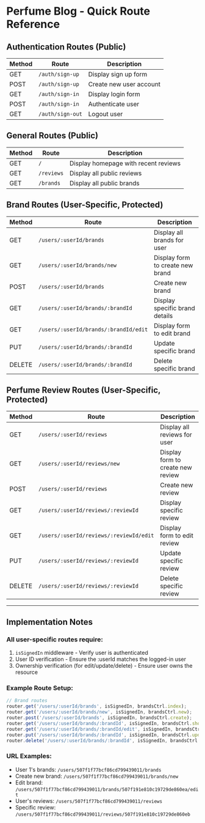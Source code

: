 # Perfume Blog - Quick Route Reference

## Authentication Routes (Public)
| Method | Route | Description |
|--------|-------|-------------|
| GET | `/auth/sign-up` | Display sign up form |
| POST | `/auth/sign-up` | Create new user account |
| GET | `/auth/sign-in` | Display login form |
| POST | `/auth/sign-in` | Authenticate user |
| GET | `/auth/sign-out` | Logout user |

## General Routes (Public)
| Method | Route | Description |
|--------|-------|-------------|
| GET | `/` | Display homepage with recent reviews |
| GET | `/reviews` | Display all public reviews |
| GET | `/brands` | Display all public brands |

## Brand Routes (User-Specific, Protected)
| Method | Route | Description |
|--------|-------|-------------|
| GET | `/users/:userId/brands` | Display all brands for user |
| GET | `/users/:userId/brands/new` | Display form to create new brand |
| POST | `/users/:userId/brands` | Create new brand |
| GET | `/users/:userId/brands/:brandId` | Display specific brand details |
| GET | `/users/:userId/brands/:brandId/edit` | Display form to edit brand |
| PUT | `/users/:userId/brands/:brandId` | Update specific brand |
| DELETE | `/users/:userId/brands/:brandId` | Delete specific brand |

## Perfume Review Routes (User-Specific, Protected)
| Method | Route | Description |
|--------|-------|-------------|
| GET | `/users/:userId/reviews` | Display all reviews for user |
| GET | `/users/:userId/reviews/new` | Display form to create new review |
| POST | `/users/:userId/reviews` | Create new review |
| GET | `/users/:userId/reviews/:reviewId` | Display specific review |
| GET | `/users/:userId/reviews/:reviewId/edit` | Display form to edit review |
| PUT | `/users/:userId/reviews/:reviewId` | Update specific review |
| DELETE | `/users/:userId/reviews/:reviewId` | Delete specific review |

---

## Implementation Notes

### All user-specific routes require:
1. `isSignedIn` middleware - Verify user is authenticated
2. User ID verification - Ensure the :userId matches the logged-in user
3. Ownership verification (for edit/update/delete) - Ensure user owns the resource

### Example Route Setup:
```javascript
// Brand routes
router.get('/users/:userId/brands', isSignedIn, brandsCtrl.index);
router.get('/users/:userId/brands/new', isSignedIn, brandsCtrl.new);
router.post('/users/:userId/brands', isSignedIn, brandsCtrl.create);
router.get('/users/:userId/brands/:brandId', isSignedIn, brandsCtrl.show);
router.get('/users/:userId/brands/:brandId/edit', isSignedIn, brandsCtrl.edit);
router.put('/users/:userId/brands/:brandId', isSignedIn, brandsCtrl.update);
router.delete('/users/:userId/brands/:brandId', isSignedIn, brandsCtrl.delete);
```

### URL Examples:
- User 1's brands: `/users/507f1f77bcf86cd799439011/brands`
- Create new brand: `/users/507f1f77bcf86cd799439011/brands/new`
- Edit brand: `/users/507f1f77bcf86cd799439011/brands/507f191e810c19729de860ea/edit`
- User's reviews: `/users/507f1f77bcf86cd799439011/reviews`
- Specific review: `/users/507f1f77bcf86cd799439011/reviews/507f191e810c19729de860eb`
